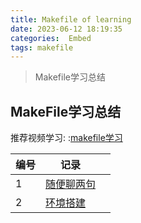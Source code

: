 ```yaml
---
title: Makefile of learning
date: 2023-06-12 18:19:35
categories:  Embed
tags: makefile
---
```



> Makefile学习总结


<!--more-->


## MakeFile学习总结

推荐视频学习: :[makefile学习](https://www.bilibili.com/video/BV1Bv4y1J7QT/?spm_id_from=333.337.search-card.all.click&vd_source=e2c0e34ec8285e72cd75c6dbf7d498f5)


| 编号 | 记录                                                                                                     |     |
| ---- | -------------------------------------------------------------------------------------------------------- | --- |
| 1    | [随便聊两句](https://www.bilibili.com/video/BV1Bv4y1J7QT?p=1&vd_source=e2c0e34ec8285e72cd75c6dbf7d498f5) |     |
| 2    | [环境搭建](https://www.bilibili.com/video/BV1Bv4y1J7QT?p=2&vd_source=e2c0e34ec8285e72cd75c6dbf7d498f5)                                                      |     |
